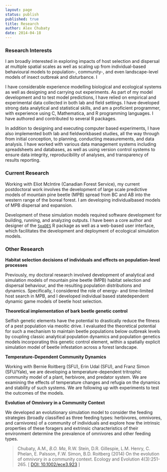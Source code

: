 ```yaml
---
layout: page
status: publish
published: true
title: Research
author: Alex Chubaty
date: 2014-04-18
---
```


### Research Interests

I am broadly interested in exploring impacts of host selection and dispersal at multiple spatial scales as well as scaling up from individual­-based behavioural models to population-­, community­-, and even landscape­-level models of insect outbreak and disturbance. I 

I have considerable experience modelling biological and ecological systems as well as designing and carrying out experiments. As part of my model development and to test model predictions, I have relied on empirical and experimental data collected in both lab and field settings. I have developed strong data analytical and statistical skills, and am a proficient programmer, with experience using C, Mathematica, and R programming languages. I have authored and contributed to several R packages.

In addition to designing and executing computer­ based experiments, I have also implemented both lab­ and field­work­based studies, all the way through from initial conception, to planning, conducting measurements, and data analysis. I have worked with various data management systems including spreadsheets and databases, as well as using version control systems to ensure data integrity, reproducibility of analyses, and transparency of results reporting.

### Current Research

Working with Eliot McIntire (Canadian Forest Service), my current postdoctoral work involves the development of large scale predictive models of mountain pine beetle (MPB) spread from BC and AB into the western range of the boreal forest. I am developing individual­based models of MPB dispersal and expansion. 

Development of these simulation models required software development for building, running, and analyzing outputs. I have been a core author and designer of the [`SpaDES`](http://spades.predictiveecology.org/) R package as well as a web­-based user interface, which facilitates the development and deployment of ecological simulation models.

### Other Research

**Habitat selection decisions of individuals and effects on population-level processes**

Previously, my doctoral research involved development of analytical and simulation models of mountain pine beetle (MPB) habitat selection and dispersal behaviour, and the resulting population distributions and dynamics. Specifically, I considered the role of energy­- and time­-limited host search in MPB, and I developed individual based state­dependent dynamic game models of beetle host selection.

**Theoretical implementation of bark beetle genetic control**

Selfish genetic elements have the potential to drastically reduce the fitness of a pest population via meoitic drive. I evaluated the theoretical potential for such a mechanism to maintain beetle populations below outbreak levels by coupling classic analytical population dynamics and population genetics models incorporating this genetic control element, within a spatially explicit simulation model of beetle infestation across a forest landscape.

**Temperature-Dependent Community Dynamics**

Working with Bernie Roitberg (SFU), Erin Udal (SFU), and Franz Simon (SFU/Yale), we are developing a temperature-dependent tritrophic community model of a plant, herbivore, and predator system. We are examining the effects of temperature changes and refugia on the dynamics and stability of such systems. We are following up with experiments to test the outcomes of the models.

**Evolution of Omnivory in a Community Context**

We developed an evolutionary simulation model to consider the feeding strategies (broadly classified as three feeding types: herbivores, omnivores, and carnivores) of a community of individuals and explore how the intrinsic properties of these foragers and extrinsic characteristics of their environment determine the prevalence of omnivores and other feeding types.

> Chubaty, A.M.*, B.O. Ma*, R.W. Stein, D.R. Gillespie, L.M. Henry, C. Phelan, E. Palsson, F.W. Simon, B.D. Roitberg (2014) On the evolution of omnivory in a community context. Ecology and Evolution 4(3):251-265. [ <a href="http://dx.doi.org/10.1002/ece3.923">DOI: 10.1002/ece3.923</a> ]
